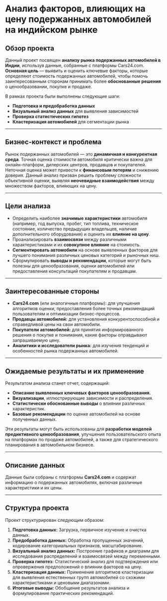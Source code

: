 # Анализ факторов, влияющих на цену подержанных автомобилей на индийском рынке

## Обзор проекта

Данный проект посвящен **анализу рынка подержанных автомобилей в Индии**, используя данные, собранные с платформы Cars24.com. **Основная цель** — выявить и оценить ключевые факторы, которые определяют стоимость подержанных автомобилей, чтобы помочь заинтересованным сторонам принимать более **обоснованные решения** о ценообразовании, покупке и продаже.

В рамках проекта были выполнены следующие шаги:
* **Подготовка и предобработка данных**
* **Визуальный анализ данных** для выявления зависимостей
* **Проверка статистических гипотез**
* **Кластеризация автомобилей** для сегментации рынка

---

## Бизнес-контекст и проблема

Рынок подержанных автомобилей — это **динамичная и конкурентная среда**. Точная оценка стоимости автомобиля критически важна для онлайн-платформ, дилерских центров, продавцов и покупателей. Неточная оценка может привести к **финансовым потерям** и снижению доверия. Данный анализ призван решить проблему сложности объективной оценки, выявляя **неочевидные взаимодействия** между множеством факторов, влияющих на цену.

---

## Цели анализа

* Определить наиболее **значимые характеристики** автомобиля (например, год выпуска, пробег, тип топлива, техническое состояние, количество предыдущих владельцев, наличие дополнительного оборудования) и оценить их **влияние на цену**.
* Проанализировать **взаимосвязи** между различными характеристиками и их **совокупное влияние** на стоимость.
* **Сегментировать автомобили** на основе выявленных факторов для лучшего понимания различных ценовых категорий и рыночных ниш.
* Сформулировать **выводы и рекомендации**, которые могут быть полезны для ценообразования, оценки автомобилей или предоставления консультаций покупателям и продавцам.

---

## Заинтересованные стороны

* **Cars24.com** (или аналогичные платформы): для улучшения алгоритмов оценки, предоставления более точных рекомендаций пользователям и оптимизации бизнес-процессов.
* **Продавцы автомобилей:** для установления конкурентоспособной и справедливой цены на свои автомобили.
* **Покупатели автомобилей:** для принятия информированного решения о покупке и понимания, какие факторы оправдывают запрашиваемую цену.
* **Аналитики и исследователи рынка:** для изучения тенденций и особенностей рынка подержанных автомобилей.

---

## Ожидаемые результаты и их применение

Результатом анализа станет отчет, содержащий:
* **Описание выявленных ключевых факторов ценообразования.**
* **Визуализации**, иллюстрирующие зависимости и распределения.
* **Статистически обоснованные выводы** о влиянии различных характеристик.
* **Базовые рекомендации** по оценке автомобилей на основе полученных данных.

Эти результаты могут быть использованы для **разработки моделей предиктивного ценообразования**, улучшения пользовательского опыта на платформах по продаже автомобилей, а также для стратегического планирования в автомобильном бизнесе.

---

## Описание данных

Данные были собраны с платформы **Cars24.com** и содержат информацию о подержанных автомобилях, включая различные характеристики и их цены.

---

## Структура проекта

Проект структурирован следующим образом:

1.  **Подготовка данных:** Загрузка, первичное изучение и очистка данных.
2.  **Предобработка данных:** Обработка пропущенных значений, кодирование категориальных признаков, масштабирование.
3.  **Визуальный анализ данных:** Построение графиков и диаграмм для исследования распределений и взаимосвязей между переменными.
4.  **Проверка гипотез:** Статистический анализ для подтверждения или опровержения предположений о влиянии факторов на цену.
5.  **Кластеризация данных:** Применение алгоритмов кластеризации для выявления естественных групп автомобилей со схожими характеристиками и ценовыми диапазонами.
6.  **Итоговые выводы:** Обобщение результатов анализа и формулирование практических рекомендаций.
